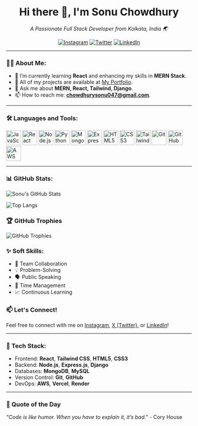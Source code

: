 <h1 align="center">Hi there 👋, I'm Sonu Chowdhury</h1>

<p align="center">
  <em>A Passionate Full Stack Developer from Kolkata, India 🌏</em>
</p>

<p align="center">
  <a href="https://www.instagram.com/sonuu.chowdhury?igsh=c2RnZWZhdHE1ZXR0"><img src="https://img.shields.io/badge/-Instagram-E4405F?logo=instagram&logoColor=white&style=for-the-badge" alt="Instagram"></a>
  <a href="https://x.com/SonuuChowdhury?t=UY5NknENb2Zz2W8qwGgF5A&s=09"><img src="https://img.shields.io/badge/-X-1DA1F2?logo=Twitter&logoColor=white&style=for-the-badge" alt="Twitter"></a>
  <a href="https://www.linkedin.com/in/sonu-chowdhury-5378612b2?utm_source=share&utm_campaign=share_via&utm_content=profile&utm_medium=android_app"><img src="https://img.shields.io/badge/-LinkedIn-0077B5?logo=linkedin&logoColor=white&style=for-the-badge" alt="LinkedIn"></a>
</p>

---

### 👨‍💻 About Me:
- 🌱 I’m currently learning **React** and enhancing my skills in **MERN Stack**.
- 🚀 All of my projects are available at [My Portfolio](https://portfolio-sonuuchowdhury.vercel.app/).
- 💬 Ask me about **MERN, React, Tailwind, Django**.
- 📫 How to reach me: **chowdhurysonu047@gmail.com**.

---

### 🛠️ Languages and Tools:
<p>
  <img src="https://cdn.jsdelivr.net/gh/devicons/devicon/icons/javascript/javascript-original.svg" alt="JavaScript" width="40" height="40" />
  <img src="https://cdn.jsdelivr.net/gh/devicons/devicon/icons/react/react-original.svg" alt="React" width="40" height="40" />
  <img src="https://cdn.jsdelivr.net/gh/devicons/devicon/icons/nodejs/nodejs-original.svg" alt="Node.js" width="40" height="40" />
  <img src="https://cdn.jsdelivr.net/gh/devicons/devicon/icons/python/python-original.svg" alt="Python" width="40" height="40" />
  <img src="https://cdn.jsdelivr.net/gh/devicons/devicon/icons/mongodb/mongodb-original.svg" alt="MongoDB" width="40" height="40" />
  <img src="https://cdn.jsdelivr.net/gh/devicons/devicon/icons/express/express-original.svg" alt="Express.js" width="40" height="40" />
  <img src="https://cdn.jsdelivr.net/gh/devicons/devicon/icons/html5/html5-original.svg" alt="HTML5" width="40" height="40" />
  <img src="https://cdn.jsdelivr.net/gh/devicons/devicon/icons/css3/css3-original.svg" alt="CSS3" width="40" height="40" />
  <img src="https://cdn.jsdelivr.net/gh/devicons/devicon/icons/tailwindcss/tailwindcss-plain.svg" alt="Tailwind CSS" width="40" height="40" />
  <img src="https://cdn.jsdelivr.net/gh/devicons/devicon/icons/git/git-original.svg" alt="Git" width="40" height="40" />
  <img src="https://cdn.jsdelivr.net/gh/devicons/devicon/icons/github/github-original.svg" alt="GitHub" width="40" height="40" />
  <img src="https://cdn.jsdelivr.net/gh/devicons/devicon/icons/aws/aws-original.svg" alt="AWS" width="40" height="40" />
</p>

---

### 📊 GitHub Stats:
![Sonu's GitHub Stats](https://github-readme-stats.vercel.app/api?username=SonuuChowdhury&show_icons=true&theme=radical)

![Top Langs](https://github-readme-stats.vercel.app/api/top-langs/?username=SonuuChowdhury&layout=compact&theme=radical)

### 🏆 GitHub Trophies
![GitHub Trophies](https://github-profile-trophy.vercel.app/?username=SonuuChowdhury&theme=radical&no-frame=true)

### ✨ Soft Skills:
- 🤝 Team Collaboration
- 💡 Problem-Solving
- 🗣 Public Speaking
- 📅 Time Management
- 📈 Continuous Learning

### 📫 Let's Connect!
Feel free to connect with me on [Instagram](https://www.instagram.com/sonuu.chowdhury?igsh=c2RnZWZhdHE1ZXR0), [X (Twitter)](https://x.com/SonuuChowdhury?t=UY5NknENb2Zz2W8qwGgF5A&s=09), or [LinkedIn](https://www.linkedin.com/in/sonu-chowdhury-5378612b2?utm_source=share&utm_campaign=share_via&utm_content=profile&utm_medium=android_app)!

---

### 🚀 Tech Stack:
- Frontend: **React**, **Tailwind CSS**, **HTML5**, **CSS3**
- Backend: **Node.js**, **Express.js**, **Django**
- Databases: **MongoDB**, **MySQL**
- Version Control: **Git**, **GitHub**
- DevOps: **AWS**, **Vercel**, **Render**

---

### 🌟 Quote of the Day
_"Code is like humor. When you have to explain it, it’s bad."_ - Cory House
